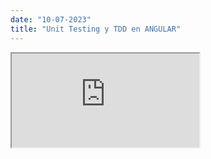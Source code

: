 ```yaml
---
date: "10-07-2023"
title: "Unit Testing y TDD en ANGULAR"
---
```

<iframe src="https://www.youtube.com/embed/8YgOg8qHkiI" allowfullscreen></iframe>
